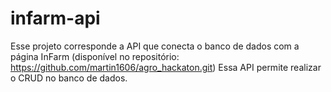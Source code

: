 # infarm-api
Esse projeto corresponde a API que conecta o banco de dados com a página InFarm (disponível no repositório: https://github.com/martin1606/agro_hackaton.git)
Essa API permite realizar o CRUD no banco de dados.
